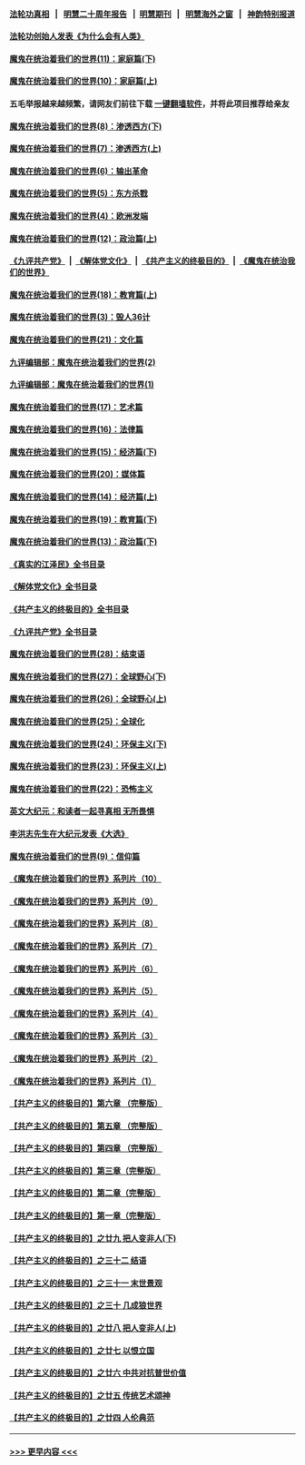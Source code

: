 #### [法轮功真相](https://github.com/gfw-breaker/truth/blob/master/README.md?t=0) &nbsp;&nbsp;|&nbsp;&nbsp; [明慧二十周年报告](https://github.com/gfw-breaker/mh-reports/blob/master/README.md?t=0) &nbsp;&nbsp;|&nbsp;&nbsp;[明慧期刊](https://github.com/gfw-breaker/mh-qikan) &nbsp;&nbsp;|&nbsp;&nbsp; [明慧海外之窗](https://github.com/gfw-breaker/mh-news/blob/master/README.md?t=0) &nbsp;&nbsp;|&nbsp;&nbsp; [神韵特别报道](https://github.com/gfw-breaker/mh-news/blob/master/shenyun.md?t=0)
#### [法轮功创始人发表《为什么会有人类》](../pages/nsc422/n13912117.md?t=03220043) 
#### [魔鬼在统治着我们的世界(11)：家庭篇(下)](../pages/nsc422/n10440961.md?t=03220043) 
#### [魔鬼在统治着我们的世界(10)：家庭篇(上)](../pages/nsc422/n10435448.md?t=03220043) 
#### 五毛举报越来越频繁，请网友们前往下载 [一键翻墙软件](https://github.com/gfw-breaker/ssr-accounts)，并将此项目推荐给亲友
#### [魔鬼在统治着我们的世界(8)：渗透西方(下)](../pages/nsc422/n10429603.md?t=03220043) 
#### [魔鬼在统治着我们的世界(7)：渗透西方(上)](../pages/nsc422/n10426013.md?t=03220043) 
#### [魔鬼在统治着我们的世界(6)：输出革命](../pages/nsc422/n10421536.md?t=03220043) 
#### [魔鬼在统治着我们的世界(5)：东方杀戮](../pages/nsc422/n10417707.md?t=03220043) 
#### [魔鬼在统治着我们的世界(4)：欧洲发端](../pages/nsc422/n10414890.md?t=03220043) 
#### [魔鬼在统治着我们的世界(12)：政治篇(上)](../pages/nsc422/n10444576.md?t=03220043) 
#### [《九评共产党》](https://github.com/begood0513/9ping.md/blob/master/README.md) &nbsp;|&nbsp; [《解体党文化》](../../../../jtdwh.md/blob/master/README.md)  &nbsp;|&nbsp; [《共产主义的终极目的》](../../../../gczydzjmd.md/blob/master/README.md) &nbsp;|&nbsp; [《魔鬼在统治我们的世界》](../../../../mgztzwmdsj.md/blob/master/README.md) 
#### [魔鬼在统治着我们的世界(18)：教育篇(上)](../pages/nsc422/n10526970.md?t=03220043) 
#### [魔鬼在统治着我们的世界(3)：毁人36计](../pages/nsc422/n10411583.md?t=03220043) 
#### [魔鬼在统治着我们的世界(21)：文化篇](../pages/nsc422/n10597706.md?t=03220043) 
#### [九评编辑部：魔鬼在统治着我们的世界(2)](../pages/nsc422/n10410036.md?t=03220043) 
#### [九评编辑部：魔鬼在统治着我们的世界(1)](../pages/nsc422/n10406825.md?t=03220043) 
#### [魔鬼在统治着我们的世界(17)：艺术篇](../pages/nsc422/n10499093.md?t=03220043) 
#### [魔鬼在统治着我们的世界(16)：法律篇](../pages/nsc422/n10485969.md?t=03220043) 
#### [魔鬼在统治着我们的世界(15)：经济篇(下)](../pages/nsc422/n10469975.md?t=03220043) 
#### [魔鬼在统治着我们的世界(20)：媒体篇](../pages/nsc422/n10586579.md?t=03220043) 
#### [魔鬼在统治着我们的世界(14)：经济篇(上)](../pages/nsc422/n10457370.md?t=03220043) 
#### [魔鬼在统治着我们的世界(19)：教育篇(下)](../pages/nsc422/n10564808.md?t=03220043) 
#### [魔鬼在统治着我们的世界(13)：政治篇(下)](../pages/nsc422/n10448270.md?t=03220043) 
#### [《真实的江泽民》全书目录](../pages/nsc422/n13721399.md?t=03220043) 
#### [《解体党文化》全书目录](../pages/nsc422/n13721157.md?t=03220043) 
#### [《共产主义的终极目的》全书目录](../pages/nsc422/n13721048.md?t=03220043) 
#### [《九评共产党》全书目录](../pages/nsc422/n13708085.md?t=03220043) 
#### [魔鬼在统治着我们的世界(28)：结束语](../pages/nsc422/n10936246.md?t=03220043) 
#### [魔鬼在统治着我们的世界(27)：全球野心(下)](../pages/nsc422/n10928319.md?t=03220043) 
#### [魔鬼在统治着我们的世界(26)：全球野心(上)](../pages/nsc422/n10900318.md?t=03220043) 
#### [魔鬼在统治着我们的世界(25)：全球化](../pages/nsc422/n10788205.md?t=03220043) 
#### [魔鬼在统治着我们的世界(24)：环保主义(下)](../pages/nsc422/n10695307.md?t=03220043) 
#### [魔鬼在统治着我们的世界(23)：环保主义(上)](../pages/nsc422/n10688613.md?t=03220043) 
#### [魔鬼在统治着我们的世界(22)：恐怖主义](../pages/nsc422/n10614727.md?t=03220043) 
#### [英文大纪元：和读者一起寻真相 无所畏惧](../pages/nsc422/n12542027.md?t=03220043) 
#### [李洪志先生在大纪元发表《大选》](../pages/nsc422/n12534746.md?t=03220043) 
#### [魔鬼在统治着我们的世界(9)：信仰篇](../pages/nsc422/n10432159.md?t=03220043) 
#### [《魔鬼在统治着我们的世界》系列片（10）](../pages/nsc422/n12292670.md?t=03220043) 
#### [《魔鬼在统治着我们的世界》系列片（9）](../pages/nsc422/n12290859.md?t=03220043) 
#### [《魔鬼在统治着我们的世界》系列片（8）](../pages/nsc422/n12287445.md?t=03220043) 
#### [《魔鬼在统治着我们的世界》系列片（7）](../pages/nsc422/n12283425.md?t=03220043) 
#### [《魔鬼在统治着我们的世界》系列片（6）](../pages/nsc422/n12282314.md?t=03220043) 
#### [《魔鬼在统治着我们的世界》系列片（5）](../pages/nsc422/n12281419.md?t=03220043) 
#### [《魔鬼在统治着我们的世界》系列片（4）](../pages/nsc422/n12274024.md?t=03220043) 
#### [《魔鬼在统治着我们的世界》系列片（3）](../pages/nsc422/n12271322.md?t=03220043) 
#### [《魔鬼在统治着我们的世界》系列片（2）](../pages/nsc422/n12269049.md?t=03220043) 
#### [《魔鬼在统治着我们的世界》系列片（1）](../pages/nsc422/n12267575.md?t=03220043) 
#### [【共产主义的终极目的】第六章 （完整版）](../pages/nsc422/n11428913.md?t=03220043) 
#### [【共产主义的终极目的】第五章 （完整版）](../pages/nsc422/n11428912.md?t=03220043) 
#### [【共产主义的终极目的】第四章 （完整版）](../pages/nsc422/n11428907.md?t=03220043) 
#### [【共产主义的终极目的】第三章（完整版）](../pages/nsc422/n11428848.md?t=03220043) 
#### [【共产主义的终极目的】第二章（完整版）](../pages/nsc422/n11428831.md?t=03220043) 
#### [【共产主义的终极目的】第一章（完整版）](../pages/nsc422/n11417651.md?t=03220043) 
#### [【共产主义的终极目的】之廿九 把人变非人(下)](../pages/nsc422/n11344140.md?t=03220043) 
#### [【共产主义的终极目的】之三十二 结语](../pages/nsc422/n11360535.md?t=03220043) 
#### [【共产主义的终极目的】之三十一 末世景观](../pages/nsc422/n11351129.md?t=03220043) 
#### [【共产主义的终极目的】之三十 几成狼世界](../pages/nsc422/n11348280.md?t=03220043) 
#### [【共产主义的终极目的】之廿八 把人变非人(上)](../pages/nsc422/n11340492.md?t=03220043) 
#### [【共产主义的终极目的】之廿七 以恨立国](../pages/nsc422/n11336944.md?t=03220043) 
#### [【共产主义的终极目的】之廿六 中共对抗普世价值](../pages/nsc422/n11324785.md?t=03220043) 
#### [【共产主义的终极目的】之廿五 传统艺术颂神](../pages/nsc422/n11296396.md?t=03220043) 
#### [【共产主义的终极目的】之廿四 人伦典范](../pages/nsc422/n11296397.md?t=03220043) 

----
#### [ >>> 更早内容 <<< ](../indexes/nsc422-earlier.md)
